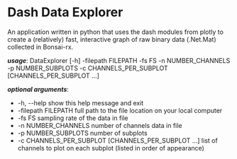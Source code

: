 # Dash Data Explorer

An application written in python that uses the dash modules from plotly to create a (relatively) fast, interactive graph of raw binary data (.Net.Mat) collected in Bonsai-rx. 

***usage***: DataExplorer [-h] -filepath FILEPATH -fs FS -n NUMBER_CHANNELS -p NUMBER_SUBPLOTS -c
                    CHANNELS_PER_SUBPLOT [CHANNELS_PER_SUBPLOT ...]

***optional arguments***:
- -h, --help            show this help message and exit
- -filepath FILEPATH    full path to the file location on your local computer
- -fs FS                sampling rate of the data in file
- -n NUMBER_CHANNELS    number of channels data in file
- -p NUMBER_SUBPLOTS    number of subplots
- -c CHANNELS_PER_SUBPLOT [CHANNELS_PER_SUBPLOT ...]
                        list of channels to plot on each subplot (listed in order of
                        appearance)
